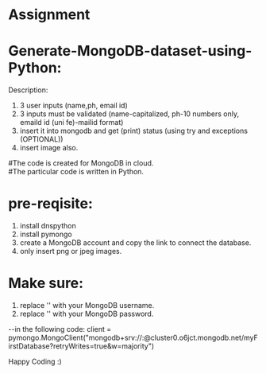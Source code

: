 
# Assignment

# Generate-MongoDB-dataset-using-Python:

Description:
1. 3 user inputs (name,ph, email id)  
2. 3 inputs must be validated (name-capitalized, ph-10 numbers only, emaild id (uni fe)-mailid format) 
3. insert it into mongodb and get (print) status (using try and  exceptions (OPTIONAL))
4. insert image also.


#The code is created for MongoDB in cloud.  
#The particular code is written in Python.

# pre-reqisite:
1. install dnspython
2. install pymongo
3. create a MongoDB account and copy the link to connect the database.
4. only insert png or jpeg images.

# Make sure:
1. replace '<username>' with your MongoDB username.
2. replace '<password>' with your MongoDB password.
  
  --in the following code:
    client = pymongo.MongoClient("mongodb+srv://<username>:<password>@cluster0.o6jct.mongodb.net/myFirstDatabase?retryWrites=true&w=majority")
  
  
  
 Happy Coding :)
  
 
  
